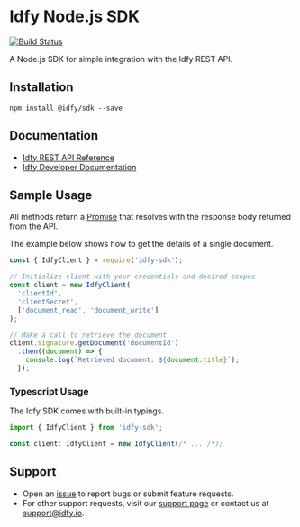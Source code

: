 # Idfy Node.js SDK
[![Build Status](https://travis-ci.org/idfy-io/idfy-sdk-node.svg?branch=master)](https://travis-ci.org/idfy-io/idfy-sdk-node)

A Node.js SDK for simple integration with the Idfy REST API.

## Installation
	npm install @idfy/sdk --save 

## Documentation
- [Idfy REST API Reference](https://developer.idfy.io/api)
- [Idfy Developer Documentation](https://docs.idfy.io)


## Sample Usage
All methods return a [Promise](https://developer.mozilla.org/en-US/docs/Web/JavaScript/Reference/Global_Objects/Promise) that resolves with the response body returned from the API.

The example below shows how to get the details of a single document.
```javascript
const { IdfyClient } = require('idfy-sdk');

// Initialize client with your credentials and desired scopes
const client = new IdfyClient(
  'clientId',
  'clientSecret',
  ['document_read', 'document_write']
);

// Make a call to retrieve the document
client.signature.getDocument('documentId')
  .then((document) => {
    console.log(`Retrieved document: ${document.title}`);
  });
```

### Typescript Usage
The Idfy SDK comes with built-in typings.

```javascript
import { IdfyClient } from 'idfy-sdk';

const client: IdfyClient = new IdfyClient(/* ... /*);
```


## Support
- Open an [issue](https://github.com/idfy-io/idfy-sdk-node/issues) to report bugs or submit feature requests.
- For other support requests, visit our [support page](https://support.idfy.io) or contact us at [support@idfy.io](mailto:support@idfy.io).
